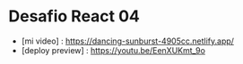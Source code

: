# Desafio React 04

- [mi video] : https://dancing-sunburst-4905cc.netlify.app/
- [deploy preview] : https://youtu.be/EenXUKmt_9o
